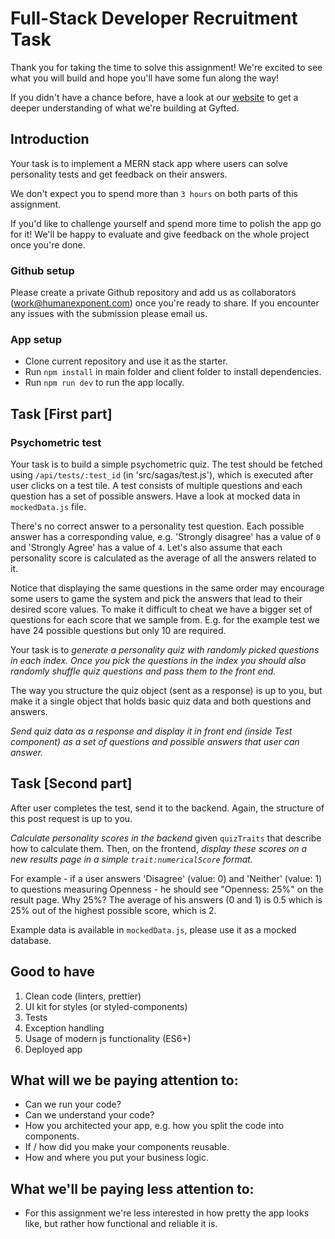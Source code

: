 # Full-Stack Developer Recruitment Task

Thank you for taking the time to solve this assignment! We're excited to see what you will build and hope you'll have some fun along the way!

If you didn't have a chance before, have a look at our [website](http://gyfted.me/) to get a deeper understanding of what we're building at Gyfted.


## Introduction
Your task is to implement a MERN stack app where users can solve personality tests and get feedback on their answers.

We don't expect you to spend more than `3 hours` on both parts of this assignment.

If you'd like to challenge yourself and spend more time to polish the app go for it!
We'll be happy to evaluate and give feedback on the whole project once you're done.

### Github setup

Please create a private Github repository and add us as collaborators (work@humanexponent.com) once you're ready to share.
If you encounter any issues with the submission please email us.

### App setup

* Clone current repository and use it as the starter.
* Run `npm install` in main folder and client folder to install dependencies.
* Run `npm run dev` to run the app locally.

## Task [First part]

### Psychometric test

Your task is to build a simple psychometric quiz. The test should be fetched using `/api/tests/:test_id` (in 'src/sagas/test.js'), which is executed after user clicks on a test tile. A test consists of multiple questions and each question has a set of possible answers. Have a look at mocked data in `mockedData.js` file.

There's no correct answer to a personality test question.
Each possible answer has a corresponding value, e.g. 'Strongly disagree' has a value of `0` and 'Strongly Agree' has a value of `4`.
Let's also assume that each personality score is calculated as the average of all the answers related to it.

Notice that displaying the same questions in the same order may encourage some users to game the system and pick the answers that lead to their desired score values.
To make it difficult to cheat we have a bigger set of questions for each score that we sample from. E.g. for the example test we have 24 possible questions but only 10 are required. 

Your task is to *generate a personality quiz with randomly picked questions in each index.
Once you pick the questions in the index you should also randomly shuffle quiz questions and pass them to the front end.*

The way you structure the quiz object (sent as a response) is up to you, but make it a single object that holds basic quiz data and both questions and answers.

*Send quiz data as a response and display it in front end (inside Test component) as a set of questions and possible answers that user can answer.*

## Task [Second part]

After user completes the test, send it to the backend. Again, the structure of this post request is up to you.

*Calculate personality scores in the backend* given `quizTraits` that describe how to calculate them.
Then, on the frontend, *display these scores on a new results page in a simple `trait:numericalScore` format.*

For example - if a user answers 'Disagree' (value: 0) and 'Neither' (value: 1) to questions measuring Openness - he should see "Openness: 25%" on the result page.
Why 25%? The average of his answers (0 and 1) is 0.5 which is 25% out of the highest possible score, which is 2.

Example data is available in `mockedData.js`, please use it as a mocked database.

## Good to have

1. Clean code (linters, prettier)
2. UI kit for styles (or styled-components)
3. Tests
4. Exception handling
5. Usage of modern js functionality (ES6+)
6. Deployed app

## What will we be paying attention to:
* Can we run your code?
* Can we understand your code?
* How you architected your app, e.g. how you split the code into components.
* If / how did you make your components reusable.
* How and where you put your business logic.

## What we'll be paying less attention to:
* For this assignment we're less interested in how pretty the app looks like, but rather how functional and reliable it is.
